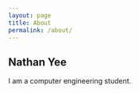```yaml
---
layout: page
title: About
permalink: /about/
---
```


Nathan Yee
----------
I am a computer engineering student.
